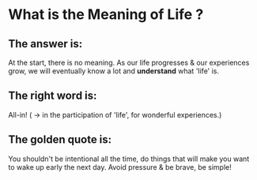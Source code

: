 <h1>What is the Meaning of Life ?</h1>

<h2>The answer is:</h2>

At the start, there is no meaning. As our life progresses & our experiences grow, we will eventually know a lot and <b>understand</b> what 'life' is.

<h2>The right word is:</h2>

All-in! ( -> in the participation of 'life', for wonderful experiences.)


<h2>The golden quote is:</h2>

You shouldn't be intentional all the time, do things that will make you want to wake up early the next day. Avoid pressure & be brave, be simple!
